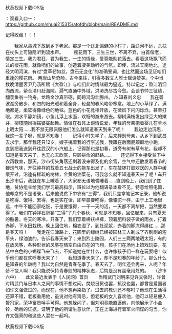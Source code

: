 秋葵视频下载iOS版

：观看入口一：https://github.com/shuai215315/atofdh/blob/main/README.md


记得收藏！！！



　　我家从县城下放到乡下老家。那是一个辽北偏僻的小村子，距辽河不远，头枕在枕头上可隐隐听到流水声。
　　樱花雨下，三生三世，不离不弃，白首偕老，情定三生。我为君狂，君为我生，一生的情缘，爱莫能助花落去。看着这场飘飞而过的樱花雨，就像咱们的故事，创造着凄美动听的气氛。即使，流过天南地北，途经大明河滨，有过“盘草韧如丝，盘石无变化”的准确誓词，也比然而这场见证咱们重逢的樱花雨。
两岸山势奇险，古今来往，引得多数文人雅士赋诗赞美。个中当数晚清墨客尹乃汤所赋《大盈江》与咱们此时情绪最为逼近，特以记之：盈江滔滔向西流，萦合清川赴海陬。灏气直通中外域，洪涛洗尽古今愁。会谈节帅三征绩，翻羡鱼翁一钓舟。龙路金沙真带砺，同跨鸿沟壮腾州。
/>知春刘义忠　　我在碧波湖旁散步，和煦的阳光暖和着全身，轻盈的春风略带寒意。地上的小草绿了，满地都是，柔软得像绿色的地毯。蓝色的小花竞相开放，在微风下闪闪烁烁，甚至打眼。湖水平静如镜，小鱼儿浮上水面，欢畅的游来游去。柳树满枝发出绿豆大的嫩芽，柳枝随风摇摆婆娑起舞。情侣在石凳上谈情说爱，年轻的母亲抱着婴儿在草地上晒太阳……我不禁无限佩服他们怎么就知道春天到来了呢！　　我边走边沉思，我这一辈子呀，就是不知春！　　记得小时失学了，后来辞别母亲，从乡下到武昌去求学，那年我还只12岁。嫂子挑着我的行李送我，我跟在后面屁颠颠地小跑，直到把我送到开往武汉的小汽船上。记得那也是初春，道旁有树有草有花，我却不知道是春天来了，也无心去欣赏，只顾拼命的赶路……　　还记得下乡接受贫下中农再教育，那天，沙市街头角落还剩着没来得及化的余雪，空气中还散发着春节的鞭炮气味，开往钟祥的载着五七战士的拖车出发了，车在敲锣打鼓欢送的人群中缓缓开过。沿途有稀疏的树林，金黄的油菜花，可我怎么就不知道春天来了呢！车开出沙市后，我就在车上睡着了，大家都无语地昏睡着……直到晚上，我们到了住地，贫协组长给我们学习最高指示，班长以为他翻语录本看不见，特意给照电筒，他却念的不是语录，后来他说贫下中农有“三得”，我们只差拿笔记本记录，他却说是吃得、饿得、累得，也是实在话，即早晨要吃得，像骆驼一样，由于上工地很远，中午不能回家吃饭，于是要饿得，一干一天的活，一天都不离犁把，当然要累得了。我们在钟祥石牌镇“三得”了几个春秋，可就是不知春，回忆起来，只有夏天的酷暑，冬天的寒冷。开春了，我们穿着棉袄棉裤，顶着肥料袋子做的雨衣，打着赤脚，下水田栽秧。晚上回住地，棉衣湿了，到处泥浆，赤着的脚冻得绯红……那是春天吗！　　我走在江津路上，花圃里的绿树已经被园林工人剃成了齐刷刷的短平头，绿油油的，告诉我春天来了；来到烈士陵园，人们三三两两地晒太阳，有的在放风筝，各种形状的风筝在晴空自由自在的飞翔，孩子们在场地上嬉戏玩耍，花丛中白色的小蝴蝶飞来飞去，不知道她在忙什么，也许像孩子们一样在玩耍吧！似乎他们都在欢呼春天来了！　　我知道春天来了，却不是知春的年龄了。那么什么是知春的年龄呢？我以为自然是青春花季了。春天去了，明年还会再来，人呢？年龄不饶人啊！我只能说保持青春般的精神状态，后悔是没有丝毫用处的。　　（沙市六中）　　此文最近发表于《人民网》首页
　　当精武门刘明来见许文强时，许曾对精武门与日本人之间的事情不想过问。焚烧日货也罢，抗议也罢，都曾是爱国者如许文强做过的，而现在，他不想再染指了。过去的教训还不够吗？他现在生活得还算不错，老板重用他，虽说对他有猜忌，但老板的女儿喜欢他，他可以轻易便入赘冯家，荣华富贵唾手可得。他想躲闪了，但刘明竟能直逼他，向他展示了小金铃，确凿的证据，证明了他的所谓生意伙伴，正在上海进行着军火间谍的勾当。你许文强真的和这些人混在一起吗。







秋葵视频下载iOS版
